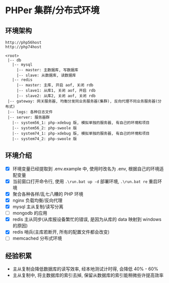 # PHPer 集群/分布式环境

## 环境架构

```
http://php56host
http://php74host

<root>
 |-- db
   |-- mysql
     |-- master: 主数据库, 写数据库
     |-- slave: 从数据库, 读数据库
   |-- redis
     |-- master: 主库, 开启 aof, 关闭 rdb
     |-- slave1: 从库1, 关闭 aof, 开启 rdb
     |-- slave2: 从库2, 关闭 aof, 关闭 rdb
 |-- gateway: 网关服务器, 均衡分发同业务服务器(集群), 反向代理不同业务服务器(分布式)
 |-- logs: 各种日志文件
 |-- server: 服务器群
   |-- system56_1: php-xdebug 版, 模拟单独的服务器, 有自己的环境和项目
   |-- system56_2: php-swoole 版
   |-- system74_1: php-xdebug 版, 模拟单独的服务器, 有自己的环境和项目
   |-- system74_2: php-swoole 版
```

## 环境介绍

- [x] 环境变量已经提取到 .env.example 中, 使用时改名为 .env, 根据自己的环境适配变量
- [x] 当前窗口打开命令行, 使用 `.\run.bat up -d` 部署环境, `.\run.bat re` 重启环境
- [x] 聚合各种各样/乱七八糟的 PHP 环境
- [x] nginx 负载均衡/反向代理
- [x] mysql 主从复制/读写分离
- [ ] mongodb 的应用
- [x] redis 主从同步(从库报设备繁忙的错误, 是因为从库的 data 映射到 windows 的原因)
- [x] redis 哨兵(主库若断开, 所有的配置文件都会改变)
- [ ] memcached 分布式环境

## 经验积累

- 主从复制会降低数据库的读写效率, 经本地测试计时得, 会降低 40% - 60%
- 主从复制中, 将主数据库的索引去掉, 保留从数据库的索引能稍微些许提高效率
